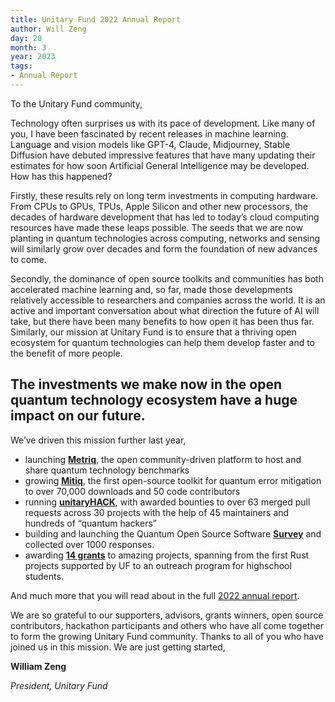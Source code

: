 ```yaml
---
title: Unitary Fund 2022 Annual Report
author: Will Zeng
day: 20
month: 3
year: 2023
tags:
- Annual Report
---
```


To the Unitary Fund community,

Technology often surprises us with its pace of development. Like many of you, I have been fascinated by recent releases in machine learning. Language and vision models like GPT-4, Claude, Midjourney, Stable Diffusion have debuted impressive features that have many updating their estimates for how soon Artificial General Intelligence may be developed. How has this happened?

Firstly, these results rely on long term investments in computing hardware. From CPUs to GPUs, TPUs, Apple Silicon and other new processors, the decades of hardware development that has led to today’s cloud computing resources have made these leaps possible. The seeds that we are now planting in quantum technologies across computing, networks and sensing will similarly grow over decades and form the foundation of new advances to come.

Secondly, the dominance of open source toolkits and communities has both accelerated machine learning and, so far, made those developments relatively accessible to researchers and companies across the world. It is an active and important conversation about what direction the future of AI will take, but there have been many benefits to how open it has been thus far. Similarly, our mission at Unitary Fund is to ensure that a thriving open ecosystem for quantum technologies can help them develop faster and to the benefit of more people.


## The investments we make now in the open quantum technology ecosystem have a huge impact on our future.

We’ve driven this mission further last year,

- launching **[Metriq](https://metriq.info/)**, the open community-driven platform to host and share quantum technology benchmarks
- growing **[Mitiq](https://github.com/unitaryfoundation/mitiq)**, the first open-source toolkit for quantum error mitigation to over 70,000 downloads and 50 code contributors
- running **[unitaryHACK](https://unitaryhack.dev/)**, with awarded bounties to over 63 merged pull requests across 30 projects with the help of 45 maintainers and hundreds of “quantum hackers”
- building and launching the Quantum Open Source Software **[Survey](https://unitary.foundation/posts/2022_survey_results.html)** and collected over 1000 responses.
- awarding **[14 grants](https://unitary.foundation/grants.html)** to amazing projects, spanning from the first Rust projects supported by UF to an outreach program for highschool students.


<p class="leading-block"> And much more that you will read about in the full <a href="../../assets/Unitary_Fund_2022_Report.pdf" target="_blank">2022 annual report</a>.</p>

We are so grateful to our supporters, advisors, grants winners, open source contributors, hackathon participants and others who have all come together to form the growing Unitary Fund community. Thanks to all of you who have joined us in this mission.
We are just getting started,


**William Zeng**

_President, Unitary Fund_
